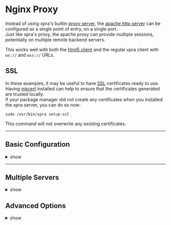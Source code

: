 # Nginx Proxy

Instead of using xpra's builtin [proxy server](Proxy-Server.md), the [apache http server](https://httpd.apache.org/) can be configured as a single point of entry, on a single port. \
Just like xpra's proxy, the apache proxy can provide multiple sessions, potentially on multiple remote backend servers.

This works well with both the [html5 client](https://github.com/Xpra-org/xpra-html5) and the regular xpra client with `ws://` and `wss://` URLs.


## SSL

In these examples, it may be useful to have [SSL](../Network/SSL.md) certificates ready to use. \
Having [mkcert](https://mkcert.org/) installed can help to ensure that the certificates generated are trusted locally. \
If your package manager did not create any certificates when you installed the xpra server, you can do so now:
```shell
sudo /usr/bin/xpra setup-ssl
```
This command will not overwrite any existing certificates.

---

## Basic Configuration

<details>
  <summary>show</summary>

### Create the config
```shell
cat > /usr/share/nginx/xpra-basic.conf << EOF
events {
}

http {

	map $http_upgrade $connection_upgrade {
		default upgrade;
		''	  close;
	}

	server {
		listen 443 ssl;
		listen 80;

		root /usr/share/xpra/www;

		ssl_certificate /etc/xpra/ssl/ssl-cert.pem;
		ssl_certificate_key /etc/xpra/ssl/key.pem;

		location / {
			proxy_pass http://127.0.0.1:10000;

			proxy_http_version 1.1;
			proxy_buffering off;
			proxy_cache_bypass $http_upgrade;
			proxy_set_header Upgrade $http_upgrade;
			proxy_set_header Connection "Upgrade";
			proxy_set_header Host $host;
		}
	}
}
EOF
```
### Start nginx:
```shell
sudo nginx -c xpra-basic.conf
```

### Xpra server
Start an xpra server on port 10000:
```shell
xpra seamless --bind-tcp=0.0.0.0:10000 --start=xterm
```
(beware: [authentication](./Authentication.md) is turned off for simplicity)

Then you can simply open your browser to connect to the session via the nginx proxy:
```shell
xdg-open http://localhost/
```
Or even via https if the certificates are configured correctly:
```shell
xdg-open https://localhost/
```
</details>


---


## Multiple Servers

<details>
  <summary>show</summary>

This example configuration maps different URLs to servers on different ports.

```
http {

	map $http_upgrade $connection_upgrade {
		default upgrade;
		''	  close;
	}

	server {
		listen 443 ssl;
		listen 80;

		root /usr/share/xpra/www;

		ssl_certificate /etc/xpra/ssl/ssl-cert.pem;
		ssl_certificate_key /etc/xpra/ssl/key.pem;

		proxy_redirect off;
		proxy_http_version 1.1;
		proxy_buffering off;
		proxy_cache_bypass $http_upgrade;
		proxy_set_header Upgrade $http_upgrade;
		proxy_set_header Connection "Upgrade";
		proxy_set_header Host $host;
		proxy_set_header X-Forwarded-For $proxy_add_x_forwarded_for;
		proxy_set_header X-Forwarded-Proto $scheme;

		location /xpra1 {
			rewrite /xpra1/(.*) /$1 break;
			proxy_pass http://127.0.0.1:10000;
		}
		location /xpra2 {
			rewrite /xpra2/(.*) /$1 break;
			proxy_pass http://127.0.0.1:10001;
		}
	}
}
```
</details>


## Advanced Options

<details>
  <summary>show</summary>

Most of the options below can make the connection more robust
and should be applied to the `location` matching the xpra server being proxied for. \
However, increasing the timeouts should not be necessary as the xpra protocol
already includes its own ping packets every few seconds,
which should ensure that the connection is kept alive.

These options may even introduce new issues,
by making it harder for nginx to detect broken connections.

| Option	                                                                                                   | Recommended value                      | Purpose                                                                                                               |
|--------------------------------------------------------------------------------------------------------------|----------------------------------------|-----------------------------------------------------------------------------------------------------------------------|
| [`proxy_connect_timeout`](https://nginx.org/en/docs/http/ngx_http_proxy_module.html#proxy_connect_timeout)   | unchanged                              | a lower value can be used to fail faster when xpra servers are already started and initial connections should be fast |
| [`proxy_read_timeout`](https://nginx.org/en/docs/http/ngx_http_proxy_module.html#proxy_read_timeout)         | 10d                                    | or more, increase this option to prevent unexpected disconnections                                                    |
| [`proxy_send_timeout`](https://nginx.org/en/docs/http/ngx_http_proxy_module.html#proxy_send_timeout)         | 10d                                    | same as `proxy_read_timeout`                                                                                          |
| [`limit_except`](https://nginx.org/en/docs/http/ngx_http_core_module.html#limit_except)                      | `limit_except GET POST { deny  all; }` | prevent unwanted http requests from reaching xpra's http server                                                       |
| [`proxy_socket_keepalive`](https://nginx.org/en/docs/http/ngx_http_proxy_module.html#proxy_socket_keepalive) | unchanged                              | should not be needed, can be enabled                                                                                  |
| [`tcp_nodelay`](https://nginx.org/en/docs/http/ngx_http_core_module.html#tcp_nodelay)                        | on                                     | keep the latency low, this should already be enabled automatically for WebSocket connections                          |
| [`tcp_nopush`](https://nginx.org/en/docs/http/ngx_http_core_module.html#tcp_nopush)                          | off                                    | may introduce unwanted latency                                                                                        |
| [`proxy_no_cache`](https://nginx.org/en/docs/http/ngx_http_proxy_module.html#proxy_no_cache)                 | `1`                                    | prevent caching of the xpra-html5 client                                                                              |
| [`proxy_cache_bypass`](https://nginx.org/en/docs/http/ngx_http_proxy_module.html#proxy_cache_bypass)         | `1`                                    | prevent caching of the xpra-html5 client                                                                              |

The following options should not need to be modified:
* [`client_max_body_size`](https://nginx.org/en/docs/http/ngx_http_core_module.html#client_max_body_size) - [does not affect WebSocket connections](https://serverfault.com/questions/1034906/) and all the xpra clients use chunked transfers anyway - as for the xpra-html5 client itself, it is orders of magnitude smaller than the default limit
* [`proxy_intercept_errors`](https://nginx.org/en/docs/http/ngx_http_proxy_module.html#proxy_intercept_errors) - once a WebSocket connection is established, http error codes are not used
* [`keepalive_timeout`](https://nginx.org/en/docs/http/ngx_http_core_module.html#keepalive_timeout) - see `proxy_socket_keepalive` above
* [`send_timeout`](https://nginx.org/en/docs/http/ngx_http_core_module.html#send_timeout) - see `proxy_send_timeout` above
* [`proxy_buffering`](https://nginx.org/en/docs/http/ngx_http_proxy_module.html#proxy_buffering) - should not affect WebSocket connections
* [`proxy_buffering`](https://nginx.org/en/docs/http/ngx_http_proxy_module.html#proxy_buffering) [`proxy_request_buffering`](https://nginx.org/en/docs/http/ngx_http_proxy_module.html#proxy_request_buffering) - let nginx handle http requests, this does not affect connections upgraded to WebSocket

</details>